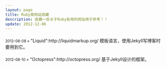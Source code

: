 ```yaml
---
layout: page
title: Ruby类网站收藏
description: 收藏一些关于Ruby有用的网站用于参考！！
update: 2012-12-06
---
```


<section>
<h4 style="font-weight: normal;"><small>2012-08-08 »</small> "Liquid":http://liquidmarkup.org/ 模板语言，使用Jekyll写博客时要用到它。</h4>
<h4 style="font-weight: normal;"><small>2012-08-10 »</small> "Octopress":http://octopress.org/ 基于Jekyll设计的框架。</h4>
</section>
